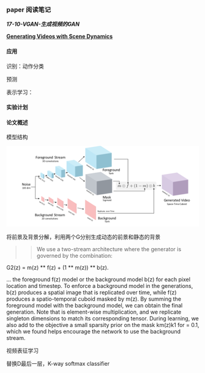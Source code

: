 ### **paper 阅读笔记**

***17-10-VGAN-生成视频的GAN***

[**Generating Videos with Scene Dynamics**](http://papers.nips.cc/paper/6194-generating-videos-with-scene-dynamics)

#### 应用

识别：动作分类

预测

表示学习：

#### 实验计划


#### 论文概述

模型结构

![VGAN](../images/vgan.png)

将前景及背景分解，利用两个G分别生成动态的前景和静态的背景

>>  We use a two-stream architecture where the generator is governed by the combination:
>>
G2(z) = m(z) ** f(z) + (1 ** m(z)) ** b(z). 
>>
... the foreground f(z) model or the background model b(z) for each pixel location and timestep. To enforce a background model in the generations, b(z) produces a spatial image that is replicated over time, while f(z) produces a spatio-temporal cuboid masked by m(z). By summing the foreground model with the background model, we can obtain the final generation. Note that   is element-wise multiplication, and we replicate singleton dimensions to match its corresponding tensor. During learning, we also add to the objective a small sparsity prior on the mask  km(z)k1 for   = 0.1, which we found helps encourage the network to use the background stream.

视频表征学习

替换D最后一层，K-way softmax classifier
